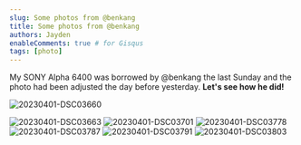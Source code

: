 ```yaml
---
slug: Some photos from @benkang
title: Some photos from @benkang
authors: Jayden
enableComments: true # for Gisqus
tags: [photo]
---
```


My SONY Alpha 6400 was borrowed by @benkang the last Sunday and the photo had been adjusted the day before yesterday.
**Let's see how he did!**

![20230401-DSC03660](https://upic-1309244174.cos.ap-shanghai.myqcloud.com/uPic/20230401-DSC03660.jpg)
<!--truncate-->
![20230401-DSC03663](https://upic-1309244174.cos.ap-shanghai.myqcloud.com/uPic/20230401-DSC03663.jpg)
![20230401-DSC03701](https://upic-1309244174.cos.ap-shanghai.myqcloud.com/uPic/20230401-DSC03701.jpg)
![20230401-DSC03778](https://upic-1309244174.cos.ap-shanghai.myqcloud.com/uPic/20230401-DSC03778.jpg)
![20230401-DSC03787](https://upic-1309244174.cos.ap-shanghai.myqcloud.com/uPic/20230401-DSC03787.jpg)
![20230401-DSC03791](https://upic-1309244174.cos.ap-shanghai.myqcloud.com/uPic/20230401-DSC03791.jpg)
![20230401-DSC03803](https://upic-1309244174.cos.ap-shanghai.myqcloud.com/uPic/20230401-DSC03803.jpg)
